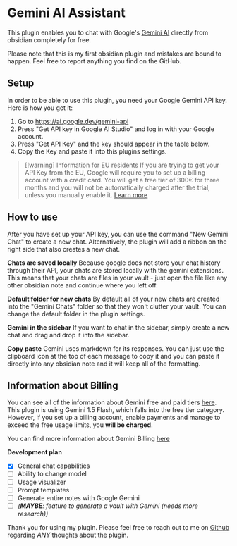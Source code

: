 # Gemini AI Assistant
This plugin enables you to chat with Google's [Gemini AI](https://gemini.google.com/app) directly from obsidian completely for free.

Please note that this is my first obsidian plugin and mistakes are bound to happen. Feel free to report anything you find on the GitHub.

## Setup
In order to be able to use this plugin, you need your Google Gemini API key.
Here is how you get it:
1. Go to https://ai.google.dev/gemini-api
2. Press "Get API key in Google AI Studio" and log in with your Google account.
3. Press "Get API Key" and the key should appear in the table below.
4. Copy the Key and paste it into this plugins settings.

> [!warning] Information for EU residents
> If you are trying to get your API Key from the EU, Google will require you to set up a billing account with a credit card. You will get a free tier of 300€ for three months and you will not be automatically charged after the trial, unless you manually enable it. [Learn more](https://ai.google.dev/gemini-api/docs/billing#is-Gemini-free-in-EEA-UK-CH)

## How to use
After you have set up your API key, you can use the command "New Gemini Chat" to create a new chat. Alternatively, the plugin will add a ribbon on the right side that also creates a new chat.

**Chats are saved locally**
Because google does not store your chat history through their API, your chats are stored locally with the gemini extensions. This means that your chats are files in your vault - just open the file like any other obsidian note and continue where you left off.

**Default folder for new chats**
By default all of your new chats are created into the "Gemini Chats" folder so that they won't clutter your vault. You can change the default folder in the plugin settings.

**Gemini in the sidebar**
If you want to chat in the sidebar, simply create a new chat and drag and drop it into the sidebar.

**Copy paste**
Gemini uses markdown for its responses. You can just use the clipboard icon at the top of each message to copy it and you can paste it directly into any obsidian note and it will keep all of the formatting.

## Information about Billing
You can see all of the information about Gemini free and paid tiers [here](https://ai.google.dev/pricing). This plugin is using Gemini 1.5 Flash, which falls into the free tier category.
However, if you set up a billing account, enable payments and manage to exceed the free usage limits, you **will be charged**. 

You can find more information about Gemini Billing [here](https://ai.google.dev/gemini-api/docs/billing)

**Development plan**
- [x] General chat capabilities
- [ ] Ability to change model
- [ ] Usage visualizer
- [ ] Prompt templates
- [ ] Generate entire notes with Google Gemini
- [ ] *(**MAYBE**: feature to generate a vault with Gemini (needs more research))*

Thank you for using my plugin. Please feel free to reach out to me on [Github](https://github.com/Artel250/Obsidian-Talk-with-Bard) regarding *ANY* thoughts about the plugin.
